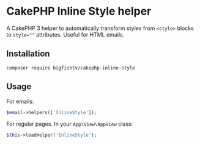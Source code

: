 # CakePHP Inline Style helper

A CakePHP 3 helper to automatically transform styles from `<style>` blocks to `style=""` attributes. Useful for HTML emails.

## Installation

    composer require bigfishtv/cakephp-inline-style

## Usage

For emails:

```php
$email->helpers(['InlineStyle']);
```

For regular pages. In your `App\View\AppView` class:

```php
$this->loadHelper('InlineStyle');
```